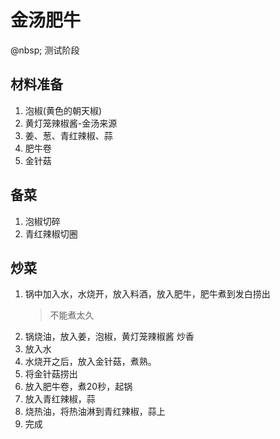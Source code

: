 # 金汤肥牛
@nbsp;&nbsp;测试阶段
## 材料准备
1. 泡椒(黄色的朝天椒)
2. 黄灯笼辣椒酱-金汤来源
3. 姜、葱、青红辣椒、蒜
4. 肥牛卷
5. 金针菇

## 备菜
1. 泡椒切碎
2. 青红辣椒切圈

## 炒菜
1. 锅中加入水，水烧开，放入料酒，放入肥牛，肥牛煮到发白捞出
   > 不能煮太久
2. 锅烧油，放入姜，泡椒，黄灯笼辣椒酱 炒香
3. 放入水
4. 水烧开之后，放入金针菇，煮熟。
5. 将金针菇捞出
6. 放入肥牛卷，煮20秒，起锅
7. 放入青红辣椒，蒜
8. 烧热油，将热油淋到青红辣椒，蒜上
9. 完成